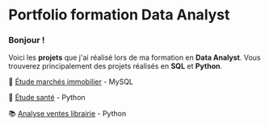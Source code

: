 # Portfolio formation Data Analyst

### Bonjour !

Voici les **projets** que j'ai réalisé lors de ma formation en **Data Analyst**.
Vous trouverez principalement des projets réalisés en **SQL** et **Python**.

:house_with_garden: [Étude marchés immobilier](https://github.com/Zaccaria-Amillou/Data-Analyst-projets/blob/main/%C3%89tude%20march%C3%A9s%20immobilier/%C3%89tude%20march%C3%A9s%20immobilier.md) - MySQL

:corn: [Étude santé](https://github.com/Zaccaria-Amillou/Data-Analyst-projets/blob/main/%C3%89tude%20de%20sant%C3%A9/Projet%204.ipynb) - Python

:books: [Analyse ventes librairie](https://github.com/Zaccaria-Amillou/Data-Analyst-projets/blob/main/Analyse%20ventes%20librairie/Projet%205%20-%20Def.ipynb) - Python

